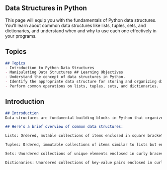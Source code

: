 ## Data Structures in Python 
This page will equip you with the fundamentals of Python data structures. You’ll learn about common data structures like lists, tuples, sets, and dictionaries, and understand when and why to use each one effectively in your programs.

## Topics
```md
## Topics
- Introduction to Python Data Structures
- Manipulating Data Structures ## Learning Objectives
- Understand the concept of data structures in Python.
- Identify the appropriate data structure for storing and organizing different types of data.
- Perform common operations on lists, tuples, sets, and dictionaries.
```

## Introduction

```md
## Introduction
Data structures are fundamental building blocks in Python that organize and store collections of data.Data structures are like containers that allow you to organize and store collections of data in a structured and efficient way. Think of them as different types of boxes or organizers where you can put your data items. Choosing the right data structure for your task is crucial for efficient code and memory usage.

## Here’s a brief overview of common data structures:

Lists: Ordered, mutable collections of items enclosed in square brackets []. They can hold elements of different data types and allow duplicate values.

Tuples: Ordered, immutable collections of items similar to lists but enclosed in parentheses (). Once created, their elements cannot be changed.

Sets: Unordered collections of unique elements enclosed in curly braces {}. Sets are useful for removing duplicates and checking element membership.

Dictionaries: Unordered collections of key-value pairs enclosed in curly braces {}. Keys must be unique and immutable, while values can be of any data type. Dictionaries are efficient for storing data associated with labels.

```
